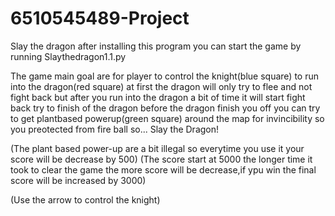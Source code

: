 # 6510545489-Project
Slay the dragon
after installing this program you can start the game by running Slaythedragon1.1.py

The game main goal are for player to control the knight(blue square) to run into the dragon(red square) at first the dragon will only try to flee and not fight back but after you run into the dragon a bit of time it will start fight back try to finish of the dragon before the dragon finish you off you can try to get plantbased powerup(green square) around the map for invincibility so you preotected from fire ball so...
Slay the Dragon!

(The plant based power-up are a bit illegal so everytime you use it your score will be decrease by 500)
(The score start at 5000 the longer time it took to clear the game the more score will be decrease,if ypu win the final score will be increased by 3000)

(Use the arrow to control the knight)

